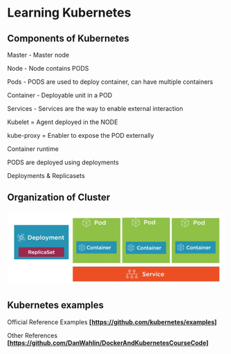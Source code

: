 # Learning Kubernetes

## Components of Kubernetes

Master - Master node

Node - Node contains PODS

Pods - PODS are used to deploy container, can have multiple containers

Container - Deployable unit in a POD

Services - Services are the way to enable external interaction

Kubelet = Agent deployed in the NODE

kube-proxy = Enabler to expose the POD externally

Container runtime

PODS are deployed using deployments

Deployments & Replicasets

## Organization of Cluster

![Cluster](https://github.com/satyasyamnn/Kubernetes/blob/master/Images/Cluster.PNG)

## Kubernetes examples

Official Reference Examples **[https://github.com/kubernetes/examples]**

Other References **[https://github.com/DanWahlin/DockerAndKubernetesCourseCode]**

